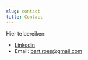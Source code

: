```yaml
---
slug: contact
title: Contact
---
```


Hier te bereiken:    
* [Linkedin](https://www.linkedin.com/in/bartroes/)   
* Email: bart.roes@gmail.com


  